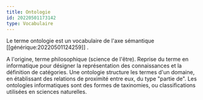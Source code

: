 ```yaml
---
title: Ontologie
id: 20220501173142
type: Vocabulaire
---
```


Le terme ontologie est un vocabulaire de l'axe sémantique [[générique:20220501124259]] .



A l'origine, terme philosophique (science de l'être). Reprise du terme en informatique pour désigner la représentation des connaissances et la définition de catégories. Une ontologie structure les termes d'un domaine, en établissant des relations de proximité entre eux, du type "partie de". Les ontologies informatiques sont des formes de taxinomies, ou classifications utilisées en sciences naturelles.

